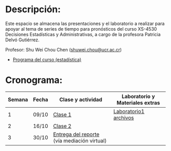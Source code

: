 # Descripción:

Este espacio se almacena las presentaciones y el laboratorio a realizar
para apoyar al tema de series de tiempo para pronósticos del curso
XS-4530 Decisiones Estadísticas y Administrativas, a cargo de la
profesora Patricia Delvó Gutiérrez.

Profesor: Shu Wei Chou Chen (<shuwei.chou@ucr.ac.cr>)

-   [Programa del curso
    (estadística)](https://estadistica.ucr.ac.cr/images/EEs/Documentos/Programas/2023/IIC/Bachi/Programa_XS-4530.pdf)

<!-- [Instrucciones para el trabajo final](instrucciones_trabajo.html) -->

# Cronograma:

| Semana | Fecha | Clase y actividad                                                           | Laboratorio y Materiales extras                                               |
|------------|------|------|--------------------------------------------------|
| 1      | 09/10 | [Clase 1](./Clase_1/presentacion.html)                                      | [Laboratorio1](./Clase_1/lab.html) [archivos](./Clase_1/Clase_1_archivos.zip) |
| 2      | 16/10 | [Clase 2]()                                                                 |                                                                               |
| 3      | 30/10 | [Entrega del reporte](./instrucciones_trabajo.html) (vía mediación virtual) |                                                                               |

<!-- 2             | 23/10 |[Clase 2](./Clase_2/presentacion.html)  | [Laboratorio2]((./Clase_2/lab.html))             | -->
<!-- 3             | 30/10 | Entrega del reporte (vía) |                             | -->
